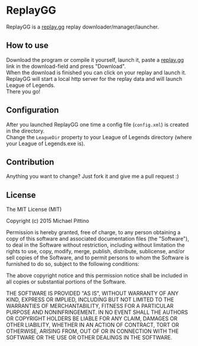 # ReplayGG
ReplayGG is a [replay.gg](replay.gg) replay downloader/manager/launcher.

## How to use
Download the program or compile it yourself, launch it, paste a [replay.gg](http://replay.gg) link in the download-field
and press "Download".  
When the download is finished you can click on your replay and launch it. ReplayGG will start a local http server for
the replay data and will launch League of Legends.  
There you go!

## Configuration
After you launched ReplayGG one time a config file (`config.xml`) is created in the directory.  
Change the `LeagueDir` property to your League of Legends directory (where your League of Legends.exe is).

## Contribution
Anything you want to change? Just fork it and give me a pull request :)

## License

The MIT License (MIT)

Copyright (c) 2015 Michael Pittino

Permission is hereby granted, free of charge, to any person obtaining a copy
of this software and associated documentation files (the "Software"), to deal
in the Software without restriction, including without limitation the rights
to use, copy, modify, merge, publish, distribute, sublicense, and/or sell
copies of the Software, and to permit persons to whom the Software is
furnished to do so, subject to the following conditions:

The above copyright notice and this permission notice shall be included in
all copies or substantial portions of the Software.

THE SOFTWARE IS PROVIDED "AS IS", WITHOUT WARRANTY OF ANY KIND, EXPRESS OR
IMPLIED, INCLUDING BUT NOT LIMITED TO THE WARRANTIES OF MERCHANTABILITY,
FITNESS FOR A PARTICULAR PURPOSE AND NONINFRINGEMENT. IN NO EVENT SHALL THE
AUTHORS OR COPYRIGHT HOLDERS BE LIABLE FOR ANY CLAIM, DAMAGES OR OTHER
LIABILITY, WHETHER IN AN ACTION OF CONTRACT, TORT OR OTHERWISE, ARISING FROM,
OUT OF OR IN CONNECTION WITH THE SOFTWARE OR THE USE OR OTHER DEALINGS IN
THE SOFTWARE.
